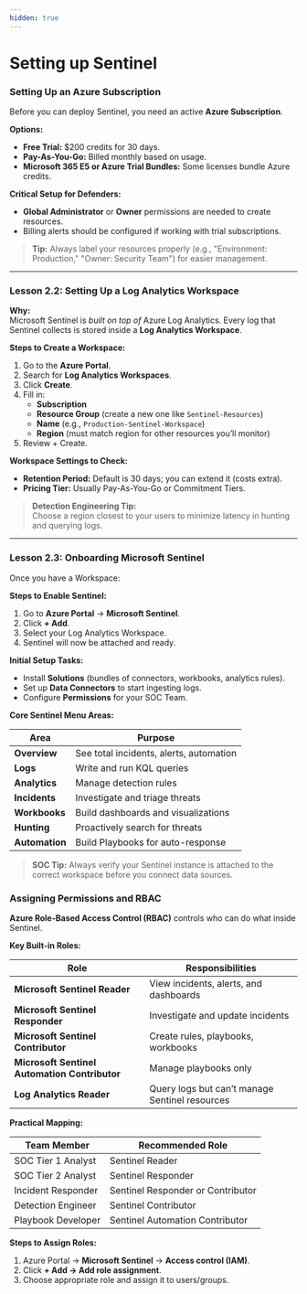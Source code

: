 ```yaml
---
hidden: true
---
```


# Setting up Sentinel

### **Setting Up an Azure Subscription**

Before you can deploy Sentinel, you need an active **Azure Subscription**.

**Options:**

* **Free Trial:** $200 credits for 30 days.
* **Pay-As-You-Go:** Billed monthly based on usage.
* **Microsoft 365 E5 or Azure Trial Bundles:** Some licenses bundle Azure credits.

**Critical Setup for Defenders:**

* **Global Administrator** or **Owner** permissions are needed to create resources.
* Billing alerts should be configured if working with trial subscriptions.

> **Tip:** Always label your resources properly (e.g., "Environment: Production," "Owner: Security Team") for easier management.

***

### **Lesson 2.2: Setting Up a Log Analytics Workspace**

**Why:**\
Microsoft Sentinel is _built on top of_ Azure Log Analytics. Every log that Sentinel collects is stored inside a **Log Analytics Workspace**.

**Steps to Create a Workspace:**

1. Go to the **Azure Portal**.
2. Search for **Log Analytics Workspaces**.
3. Click **Create**.
4. Fill in:
   * **Subscription**
   * **Resource Group** (create a new one like `Sentinel-Resources`)
   * **Name** (e.g., `Production-Sentinel-Workspace`)
   * **Region** (must match region for other resources you’ll monitor)
5. Review + Create.

**Workspace Settings to Check:**

* **Retention Period:** Default is 30 days; you can extend it (costs extra).
* **Pricing Tier:** Usually Pay-As-You-Go or Commitment Tiers.

> **Detection Engineering Tip:**\
> Choose a region closest to your users to minimize latency in hunting and querying logs.

***

### **Lesson 2.3: Onboarding Microsoft Sentinel**

Once you have a Workspace:

**Steps to Enable Sentinel:**

1. Go to **Azure Portal** → **Microsoft Sentinel**.
2. Click **+ Add**.
3. Select your Log Analytics Workspace.
4. Sentinel will now be attached and ready.

**Initial Setup Tasks:**

* Install **Solutions** (bundles of connectors, workbooks, analytics rules).
* Set up **Data Connectors** to start ingesting logs.
* Configure **Permissions** for your SOC Team.

**Core Sentinel Menu Areas:**

| Area           | Purpose                                 |
| -------------- | --------------------------------------- |
| **Overview**   | See total incidents, alerts, automation |
| **Logs**       | Write and run KQL queries               |
| **Analytics**  | Manage detection rules                  |
| **Incidents**  | Investigate and triage threats          |
| **Workbooks**  | Build dashboards and visualizations     |
| **Hunting**    | Proactively search for threats          |
| **Automation** | Build Playbooks for auto-response       |

> **SOC Tip:** Always verify your Sentinel instance is attached to the correct workspace before you connect data sources.

### **Assigning Permissions and RBAC**

**Azure Role-Based Access Control (RBAC)** controls who can do what inside Sentinel.

**Key Built-in Roles:**

| Role                                          | Responsibilities                               |
| --------------------------------------------- | ---------------------------------------------- |
| **Microsoft Sentinel Reader**                 | View incidents, alerts, and dashboards         |
| **Microsoft Sentinel Responder**              | Investigate and update incidents               |
| **Microsoft Sentinel Contributor**            | Create rules, playbooks, workbooks             |
| **Microsoft Sentinel Automation Contributor** | Manage playbooks only                          |
| **Log Analytics Reader**                      | Query logs but can’t manage Sentinel resources |

**Practical Mapping:**

| Team Member        | Recommended Role                  |
| ------------------ | --------------------------------- |
| SOC Tier 1 Analyst | Sentinel Reader                   |
| SOC Tier 2 Analyst | Sentinel Responder                |
| Incident Responder | Sentinel Responder or Contributor |
| Detection Engineer | Sentinel Contributor              |
| Playbook Developer | Sentinel Automation Contributor   |

**Steps to Assign Roles:**

1. Azure Portal → **Microsoft Sentinel** → **Access control (IAM)**.
2. Click **+ Add → Add role assignment**.
3. Choose appropriate role and assign it to users/groups.
